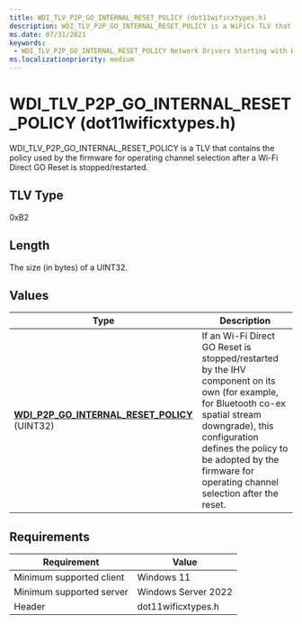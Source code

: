 ```yaml
---
title: WDI_TLV_P2P_GO_INTERNAL_RESET_POLICY (dot11wificxtypes.h)
description: WDI_TLV_P2P_GO_INTERNAL_RESET_POLICY is a WiFiCx TLV that contains the policy used by the firmware for operating channel selection after a Wi-Fi Direct GO Reset is stopped/restarted.
ms.date: 07/31/2021
keywords:
 - WDI_TLV_P2P_GO_INTERNAL_RESET_POLICY Network Drivers Starting with Windows Vista
ms.localizationpriority: medium
---
```


# WDI\_TLV\_P2P\_GO\_INTERNAL\_RESET\_POLICY (dot11wificxtypes.h)


WDI\_TLV\_P2P\_GO\_INTERNAL\_RESET\_POLICY is a TLV that contains the policy used by the firmware for operating channel selection after a Wi-Fi Direct GO Reset is stopped/restarted.

## TLV Type


0xB2

## Length


The size (in bytes) of a UINT32.

## Values


| Type                                                                                            | Description                                                                                                                                                                                                                                                        |
|-------------------------------------------------------------------------------------------------|--------------------------------------------------------------------------------------------------------------------------------------------------------------------------------------------------------------------------------------------------------------------|
| [**WDI\_P2P\_GO\_INTERNAL\_RESET\_POLICY**](/windows-hardware/drivers/ddi/dot11wificxtypes/ne-dot11wificxtypes-wdi_p2p_go_internal_reset_policy) (UINT32) | If an Wi-Fi Direct GO Reset is stopped/restarted by the IHV component on its own (for example, for Bluetooth co-ex spatial stream downgrade), this configuration defines the policy to be adopted by the firmware for operating channel selection after the reset. |

 

## Requirements

|Requirement|Value|
|--- |--- |
|Minimum supported client|Windows 11|
|Minimum supported server|Windows Server 2022|
|Header|dot11wificxtypes.h|

 

